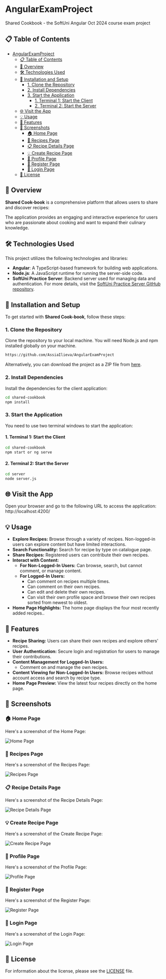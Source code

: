 # AngularExamProject

Shared Cookbook - the SoftUni Angular Oct 2024 course exam project

## 📋 Table of Contents

- [AngularExamProject](#angularexamproject)
  - [📋 Table of Contents](#-table-of-contents)
  - [📖 Overview](#-overview)
  - [🛠️ Technologies Used](#️-technologies-used)
  - [🚀 Installation and Setup](#-installation-and-setup)
    - [1. Clone the Repository](#1-clone-the-repository)
    - [2. Install Dependencies](#2-install-dependencies)
    - [3. Start the Application](#3-start-the-application)
      - [1. Terminal 1: Start the Client](#1-terminal-1-start-the-client)
      - [2. Terminal 2: Start the Server](#2-terminal-2-start-the-server)
  - [🌐 Visit the App](#-visit-the-app)
  - [💡 Usage](#-usage)
  - [📝 Features](#-features)
  - [📸 Screenshots](#-screenshots)
    - [🏠 Home Page](#-home-page)
    - [🍲 Recipes Page](#-recipes-page)
    - [📋 Recipe Details Page](#-recipe-details-page)
    - [💡 Create Recipe Page](#-create-recipe-page)
    - [📝 Profile Page](#-profile-page)
    - [📝 Register Page](#-register-page)
    - [📝 Login Page](#-login-page)
  - [📜 License](#-license)

## 📖 Overview

**Shared Cook-book** is a comprehensive platform that allows users to share and discover recipes:

The application provides an engaging and interactive experience for users who are passionate about cooking and want to expand their culinary knowledge.

## 🛠️ Technologies Used

This project utilizes the following technologies and libraries:

- **Angular**: A TypeScript-based framework for building web applications.
- **Node.js**: A JavaScript runtime for running the server-side code.
- **SoftUni Practice Server**: Backend server used for managing data and authentication. For more details, visit the [SoftUni Practice Server GitHub repository](https://github.com/softuni-practice-server/softuni-practice-server).

## 🚀 Installation and Setup

To get started with **Shared Cook-book**, follow these steps:

### 1. Clone the Repository

Clone the repository to your local machine. You will need Node.js and npm installed globally on your machine.

```bash
https://github.com/AssiaIlieva/AngularExamProject
```

Alternatively, you can download the project as a ZIP file from [here](https://github.com/AssiaIlieva/AngularExamProject/archive/refs/heads/main.zip).

### 2. Install Dependencies

Install the dependencies for the client application:

```bash
cd shared-cookbook
npm install
```

### 3. Start the Application

You need to use two terminal windows to start the application:

#### 1. Terminal 1: Start the Client

```bash
cd shared-cookbook
npm start or ng serve
```

#### 2. Terminal 2: Start the Server

```bash
cd server
node server.js
```

## 🌐 Visit the App

Open your browser and go to the following URL to access the application:
http://localhost:4200/

## 💡 Usage

- **Explore Recipes:** Browse through a variety of recipes. Non-logged-in users can explore content but have limited interactions.
- **Search Functionality:** Search for recipe by type on catalogue page.
- **Share Recipes:** Registered users can contribute their own recipes.
- **Interact with Content:**
  - **For Non-Logged-In Users:** Can browse, search, but cannot comment, or manage content.
  - **For Logged-In Users:**
    - Can comment on recipes multiple times.
    - Can comment on their own recipes.
    - Can edit and delete their own recipes.
    - Can visit their own profile space and browse their own recipes sorted from newest to oldest.
- **Home Page Highlights:** The home page displays the four most recently added recipes..

## 📝 Features

- **Recipe Sharing:** Users can share their own recipes and explore others' recipes.
- **User Authentication:** Secure login and registration for users to manage their contributions.
- **Content Management for Logged-In Users:**
  - Comment on and manage the own recipes.
- **Content Viewing for Non-Logged-In Users:** Browse recipes without account access and search by recipe type.
- **Home Page Preview:** View the latest four recipes directly on the home page.

## 📸 Screenshots

### 🏠 Home Page

Here's a screenshot of the Home Page:

![Home Page](https://github.com/AssiaIlieva/AngularExamProject/blob/main/shared-cookbook/public/home_page.JPG)

### 🍲 Recipes Page

Here's a screenshot of the Recipes Page:

![Recipes Page](https://github.com/AssiaIlieva/AngularExamProject/blob/main/shared-cookbook/public/catalogue_page.JPG)

### 📋 Recipe Details Page

Here's a screenshot of the Recipe Details Page:

![Recipe Details Page](https://github.com/AssiaIlieva/AngularExamProject/blob/main/shared-cookbook/public/recipe-details_page.JPG)

### 💡 Create Recipe Page

Here's a screenshot of the Create Recipe Page:

![Create Recipe Page](https://github.com/AssiaIlieva/AngularExamProject/blob/main/shared-cookbook/public/create_recipe_page.JPG)

### 📝 Profile Page

Here's a screenshot of the Profile Page:

![Profile Page](https://github.com/AssiaIlieva/AngularExamProject/blob/main/shared-cookbook/public/profile_page.JPG)

### 📝 Register Page

Here's a screenshot of the Register Page:

![Register Page](https://github.com/AssiaIlieva/AngularExamProject/blob/main/shared-cookbook/public/register_page.JPG)

### 📝 Login Page

Here's a screenshot of the Login Page:

![Login Page](https://github.com/AssiaIlieva/AngularExamProject/blob/main/shared-cookbook/public/login_page.JPG)

## 📜 License

For information about the license, please see the [LICENSE](https://github.com/AssiaIlieva/AngularExamProject?tab=MIT-1-ov-file#) file.
